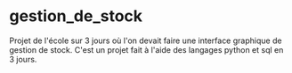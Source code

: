 # gestion_de_stock

Projet de l'école sur 3 jours où l'on devait faire une interface graphique de gestion de stock. C'est un projet fait à l'aide des langages python et sql en 3 jours.
